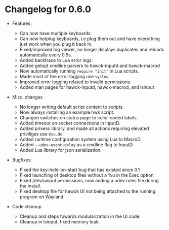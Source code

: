 # Changelog for 0.6.0

- Features:
  - Can now have multiple keyboards.
  - Can now hotplug keyboards, i.e plug them out and
    have everything just work when you plug it back in.
  - Fixed/improved log viewer, no longer displays duplicates
    and reloads automatically every 0.5s.
  - Added backtrace to Lua error logs.
  - Added getopt cmdline parsers to hawck-inputd and
    hawck-macrod
  - Now automatically running `require "init"` in Lua scripts.
  - Made most of the error logging use `syslog`
  - Improved error logging related to invalid permissions.
  - Added man pages for hawck-inputd, hawck-macrod, and lsinput

- Misc. changes
  - No longer writing default script content to scripts.
  - Now always installing an example.hwk script.
  - Changed switches on status page to color-coded labels.
  - Added timeout on socket connections in InputD.
  - Added privesc library, and made all actions requiring
    elevated priviliges use `@su.do`
  - Added runtime configuration system using Lua to MacroD.
  - Added `--udev-event-delay` as a cmdline flag to InputD.
  - Added Lua library for json serialization.

- Bugfixes:
  - Fixed the key-held-on-start bug that has existed
    since 0.1
  - Fixed launching of desktop files without a %u in
    the Exec option
  - Fixed /dev/uinput permissions, now adding a udev
    rules file during the install.
  - Fixed desktop file for hawck UI not being attached
    to the running program on Wayland.

- Code cleanup
  - Cleanup and steps towards modularization in the
    UI code.
  - Cleanup in lsinput, fixed memory leak.

